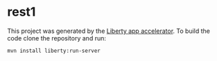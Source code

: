 # rest1

This project was generated by the [Liberty app accelerator](http://liberty-starter.wasdev.developer.ibm.com/start/api/). To build the code clone the repository and run:

```
mvn install liberty:run-server
```